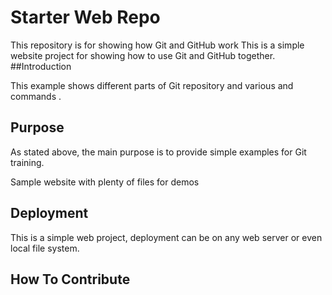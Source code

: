 # Starter Web Repo

This repository is for showing how Git and GitHub work
This is a simple website project for showing how to use Git and GitHub together.
##Introduction

This example shows different parts of Git repository and various and commands .

## Purpose

As stated above, the main purpose is to provide simple examples for Git training.

Sample website with plenty of files for demos

## Deployment

This is a simple web project, deployment can be on any web server or even local file system.

## How To Contribute